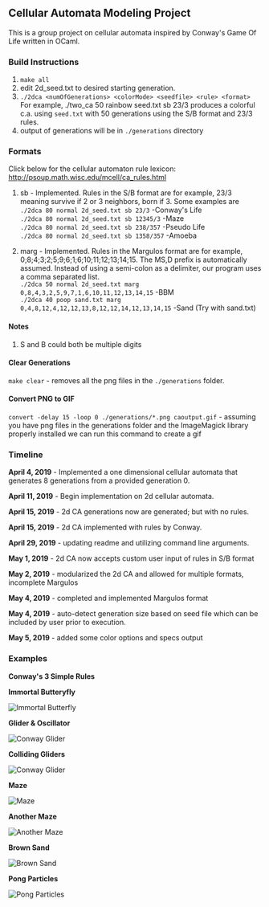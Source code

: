 
## Cellular Automata Modeling Project
This is a group project on cellular automata inspired by Conway's Game Of Life written in OCaml.

### Build Instructions
1. `make all`
2. edit 2d_seed.txt to desired starting generation.
3. `./2dca <numOfGenerations> <colorMode> <seedfile> <rule> <format>` 
	For example, ./two_ca 50 rainbow seed.txt sb 23/3 produces a colorful c.a. using `seed.txt` with 50 generations using the S/B format and 23/3 rules.
4. output of generations will be in `./generations` directory

### Formats
Click below for the cellular automaton rule lexicon:
http://psoup.math.wisc.edu/mcell/ca_rules.html

1. sb - Implemented. Rules in the S/B format are for example, 23/3 meaning survive if 2 or 3 neighbors, born if 3. Some examples are <br/>
  `./2dca 80 normal 2d_seed.txt sb 23/3` -Conway's Life <br/>
  `./2dca 80 normal 2d_seed.txt sb 12345/3` -Maze <br/>
  `./2dca 80 normal 2d_seed.txt sb 238/357` -Pseudo Life <br/>
  `./2dca 80 normal 2d_seed.txt sb 1358/357` -Amoeba <br/>
  
2. marg - Implemented. Rules in the Margulos format are for example, 0;8;4;3;2;5;9;6;1;6;10;11;12;13;14;15. The MS,D prefix   is automatically assumed. Instead of using a semi-colon as a delimiter, our program uses a comma separated list. <br/>
  `./2dca 50 normal 2d_seed.txt marg 0,8,4,3,2,5,9,7,1,6,10,11,12,13,14,15` -BBM <br/>
  `./2dca 40 poop sand.txt marg 0,4,8,12,4,12,12,13,8,12,12,14,12,13,14,15` -Sand (Try with sand.txt) <br/>
  
#### Notes
1. S and B could both be multiple digits

#### Clear Generations
`make clear` - removes all the png files in the `./generations` folder.

#### Convert PNG to GIF
`convert -delay 15 -loop 0 ./generations/*.png caoutput.gif` - assuming you have png files in the generations folder and the ImageMagick library properly installed we can run this command to create a gif


### Timeline

**April 4, 2019** - Implemented a one dimensional cellular automata that generates 8 generations from a provided generation 0. 

**April 11, 2019** - Begin implementation on 2d cellular automata.

**April 15, 2019** - 2d CA generations now are generated; but with no rules.

**April 15, 2019** - 2d CA implemented with rules by Conway.

**April 29, 2019** - updating readme and utilizing command line arguments.

**May 1, 2019** - 2d CA now accepts custom user input of rules in S/B format

**May 2, 2019** - modularized the 2d CA and allowed for multiple formats, incomplete Margulos

**May 4, 2019** - completed and implemented Margulos format

**May 4, 2019** - auto-detect generation size based on seed file which can be included by user prior to execution.

**May 5, 2019** - added some color options and specs output

### Examples

**Conway's 3 Simple Rules**

**Immortal Butteryfly**

![Immortal Butterfly](https://github.com/ocamlca/Cellular-Automaton-Ocaml/blob/2d-ca/2d-conway.gif?raw=true)


**Glider & Oscillator**

![Conway Glider](https://github.com/ocamlca/Cellular-Automaton-Ocaml/blob/2d-ca/2d-glider.gif?raw=true)


**Colliding Gliders**

![Conway Glider](https://github.com/ocamlca/Cellular-Automaton-Ocaml/blob/2d-ca/exploding_gliders.gif?raw=true)


**Maze**

![Maze](https://github.com/ocamlca/Cellular-Automaton-Ocaml/blob/master/2d-maze-12345-3.gif?raw=true)


**Another Maze**

![Another Maze](https://github.com/ocamlca/Cellular-Automaton-Ocaml/blob/master/anothermaze.gif?raw=true)


**Brown Sand**

![Brown Sand](https://github.com/ocamlca/Cellular-Automaton-Ocaml/blob/master/brownsand.gif?raw=true)


**Pong Particles**

![Pong Particles](https://github.com/ocamlca/Cellular-Automaton-Ocaml/blob/master/pongesque.gif?raw=true)

